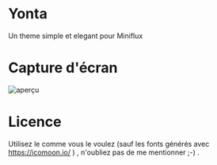 # Yonta

Un theme simple et elegant pour Miniflux

# Capture d'écran

![aperçu](screenshot.png)

# Licence

Utilisez le comme vous le voulez (sauf les fonts générés avec https://icomoon.io/ ) , n'oubliez pas de me mentionner ;-) . 